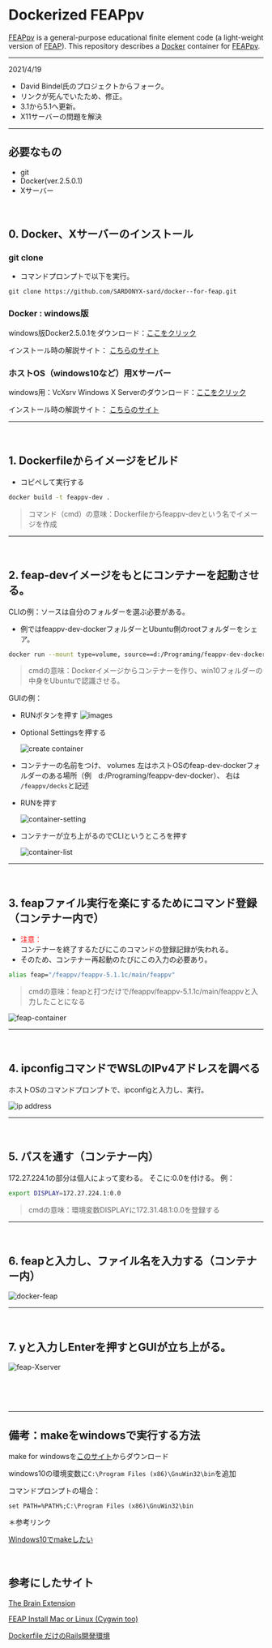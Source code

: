 # Dockerized FEAPpv

[FEAPpv] is a general-purpose educational finite element code
(a light-weight version of [FEAP]).  This repository describes
a [Docker] container for [FEAPpv].

[FEAPpv]: http://projects.ce.berkeley.edu/feap/feappv/

[FEAP]: http://projects.ce.berkeley.edu//feap/

[Docker]: https://www.docker.com/

[DockerHub]: https://hub.docker.com/r/dbindel/feappv-dev/

* * *

2021/4/19

* David Bindel氏のプロジェクトからフォーク。
* リンクが死んでいたため、修正。
* 3.1から5.1へ更新。
* X11サーバーの問題を解決

* * *

## 必要なもの

* git
* Docker(ver.2.5.0.1)
* Xサーバー

<br>

## 0. Docker、Xサーバーのインストール

### git clone

* コマンドプロンプトで以下を実行。

```shell
git clone https://github.com/SARDONYX-sard/docker--for-feap.git
```

### Docker : windows版

windows版Docker2.5.0.1をダウンロード：[ここをクリック](https://desktop.docker.com/win/stable/49550/Docker%20Desktop%20Installer.exe)

インストール時の解説サイト： [こちらのサイト](https://sukkiri.jp/technologies/virtualizers/docker/docker-win_install.html)

### ホストOS（windows10など）用Xサーバー

windows用：VcXsrv Windows X Serverのダウンロード：[ここをクリック](https://sourceforge.net/projects/vcxsrv/)

インストール時の解説サイト： [こちらのサイト](https://uepon.hatenadiary.com/entry/2020/12/30/005941)

* * *

<br>

## 1. Dockerfileからイメージをビルド

* コピペして実行する

```sh
docker build -t feappv-dev .
```

> コマンド（cmd）の意味：Dockerfileからfeappv-devという名でイメージを作成

* * *

<br>

## 2. feap-devイメージをもとにコンテナーを起動させる。

CLIの例：ソースは自分のフォルダーを選ぶ必要がある。

* 例ではfeappv-dev-dockerフォルダーとUbuntu側のrootフォルダーをシェア。

```sh
docker run --mount type=volume, source==d:/Programing/feappv-dev-docker, target=/feappv/decks feappv-dev
```

> cmdの意味：Dockerイメージからコンテナーを作り、win10フォルダーの中身をUbuntuで認識させる。

GUIの例：

* RUNボタンを押す
  ![images](https://github.com/SARDONYX-sard/docker--for-feap/blob/images/docker-img-list.png)

* Optional Settingsを押する

  ![create container](https://github.com/SARDONYX-sard/docker--for-feap/blob/images/create%20container.png)

* コンテナーの名前をつけ、
   volumes
   左はホストOSのfeap-dev-dockerフォルダーのある場所（例　d:/Programing/feappv-dev-docker）、
  右は `/feappv/decks`と記述

* RUNを押す

  ![container-setting](https://github.com/SARDONYX-sard/docker--for-feap/blob/images/container-setting.png)

* コンテナーが立ち上がるのでCLIというところを押す

  ![container-list](https://github.com/SARDONYX-sard/docker--for-feap/blob/images/docker-container-list.png)

* * *

<br>

## 3. feapファイル実行を楽にするためにコマンド登録（コンテナー内で）

* <div style= color:red>注意：</div>コンテナーを終了するたびにこのコマンドの登録記録が失われる。
* そのため、コンテナー再起動のたびにこの入力の必要あり。

```sh
alias feap="/feappv/feappv-5.1.1c/main/feappv"
```

> cmdの意味：feapと打つだけで/feappv/feappv-5.1.1c/main/feappvと入力したことになる

![feap-container](https://github.com/SARDONYX-sard/docker--for-feap/blob/images/docker-feap.png)

* * *

<br>

## 4. ipconfigコマンドでWSLのIPv4アドレスを調べる

ホストOSのコマンドプロンプトで、ipconfigと入力し、実行。

![ip address](https://github.com/SARDONYX-sard/docker--for-feap/blob/images/display-IP-address.png)

* * *

<br>

## 5. パスを通す（コンテナー内）

172.27.224.1の部分は個人によって変わる。
そこに:0.0を付ける。
例：

```sh
export DISPLAY=172.27.224.1:0.0
```

> cmdの意味：環境変数DISPLAYに172.31.48.1:0.0を登録する

* * *

<br>

## 6. feapと入力し、ファイル名を入力する（コンテナー内）

![docker-feap](https://github.com/SARDONYX-sard/docker--for-feap/blob/images/docker-feap.png)

* * *

<br>

## 7. yと入力しEnterを押すとGUIが立ち上がる。

![feap-Xserver](https://github.com/SARDONYX-sard/docker--for-feap/blob/images/feap-Xserver.png)

<br>
<br>
<br>

* * *

## 備考：makeをwindowsで実行する方法

make for windowsを[このサイト](http://gnuwin32.sourceforge.net/packages/make.htm)からダウンロード

windows10の環境変数に`C:\Program Files (x86)\GnuWin32\bin`を追加

コマンドプロンプトの場合：

```shell
set PATH=%PATH%;C:\Program Files (x86)\GnuWin32\bin
```

＊参考リンク

[Windows10でmakeしたい](https://qiita.com/taki-ikat/items/f501f44a8d44e3fd6987)

<br>

## 参考にしたサイト

[The Brain Extension](http://thebrainextension.blogspot.com/2015/01/install-feappv-on-ubuntu-1404.html)

[FEAP Install Mac or Linux (Cygwin too)](https://www.youtube.com/watch?v=_ohQ__rqq3Y)

[Dockerfile だけのRails開発環境](https://qiita.com/aucfan-engineer/items/8a58ef6a8941eb35e2b7)
